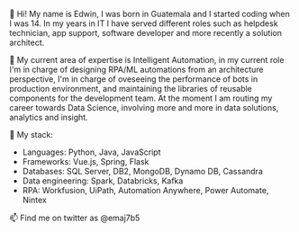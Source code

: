 👋 Hi! My name is Edwin, I was born in Guatemala and I started coding when I was 14. In my years in IT I have served different roles such as helpdesk technician, app support, software developer and more recently a solution architect.

👀 My current area of expertise is Intelligent Automation, in my current role I'm in charge of designing RPA/ML automations from an architecture perspective, I'm in charge of oveseeing the performance of bots in production environment, and maintaining the libraries of reusable components for the development team. At the moment I am routing my career towards Data Science, involving more and more in data solutions, analytics and insight.

🌱 My stack:
 * Languages: Python, Java, JavaScript
 * Frameworks: Vue.js, Spring, Flask
 * Databases: SQL Server, DB2, MongoDB, Dynamo DB, Cassandra
 * Data engineering: Spark, Databricks, Kafka
 * RPA: Workfusion, UiPath, Automation Anywhere, Power Automate, Nintex

<!-- - 💞️ I’m looking to collaborate on ...-->
📫 Find me on twitter as @emaj7b5

<!---
bluegoldengoldfish/bluegoldengoldfish is a ✨ special ✨ repository because its `README.md` (this file) appears on your GitHub profile.
You can click the Preview link to take a look at your changes.
--->

